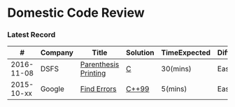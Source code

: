 Domestic Code Review
====================

### Latest Record

| # | Company | Title | Solution | TimeExpected | Difficulty |
|---|---------|-------|----------|--------------|------------|
|2016-11-08| DSFS | [Parenthesis Printing](./parenthesisMtch20161108-DSFS/Description.md) | [C](./parenthesisMtch20161108-DSFS/src/parenthesis_mtch.c) | 30(mins) |Easy|
|2015-10-xx| Google | [Find Errors](./findErrors201510-Google/Description.md) | [C++99](./findErrors201510-Google/main.cpp) | 5(mins) |Easy|
